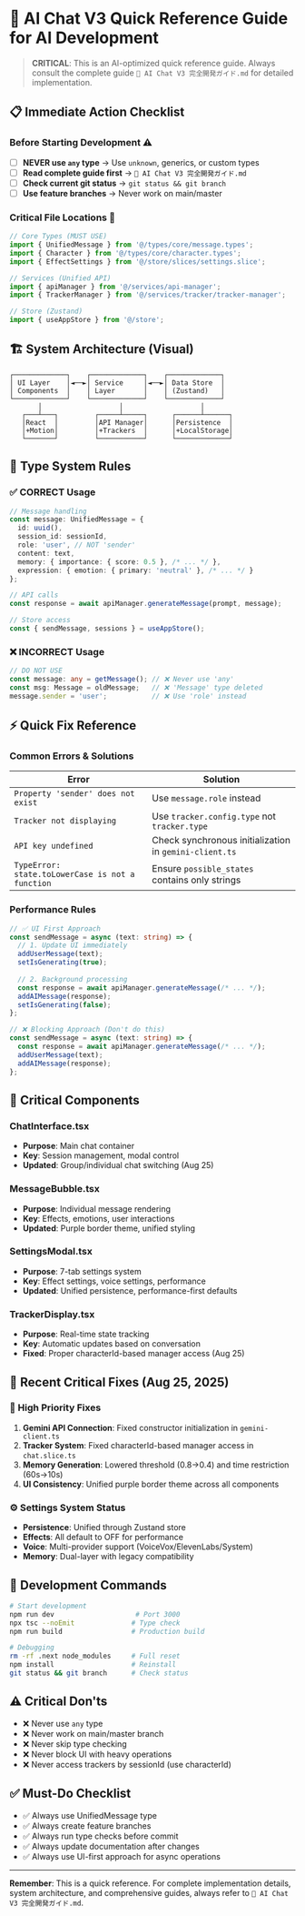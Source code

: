 # 🤖 AI Chat V3 Quick Reference Guide for AI Development

> **CRITICAL**: This is an AI-optimized quick reference guide. Always consult the complete guide `🎯 AI Chat V3 完全開発ガイド.md` for detailed implementation.

## 📋 Immediate Action Checklist

### Before Starting Development ⚠️
- [ ] **NEVER use `any` type** → Use `unknown`, generics, or custom types
- [ ] **Read complete guide first** → `🎯 AI Chat V3 完全開発ガイド.md`
- [ ] **Check current git status** → `git status && git branch`
- [ ] **Use feature branches** → Never work on main/master

### Critical File Locations 📁
```typescript
// Core Types (MUST USE)
import { UnifiedMessage } from '@/types/core/message.types';
import { Character } from '@/types/core/character.types';
import { EffectSettings } from '@/store/slices/settings.slice';

// Services (Unified API)
import { apiManager } from '@/services/api-manager';
import { TrackerManager } from '@/services/tracker/tracker-manager';

// Store (Zustand)
import { useAppStore } from '@/store';
```

## 🏗️ System Architecture (Visual)

```
┌─────────────┐    ┌─────────────┐    ┌─────────────┐
│ UI Layer    │◄──►│ Service     │◄──►│ Data Store  │
│ Components  │    │ Layer       │    │ (Zustand)   │
└─────────────┘    └─────────────┘    └─────────────┘
       │                   │                   │
   ┌───┴───┐         ┌─────┴─────┐      ┌──────┴──────┐
   │React  │         │API Manager│      │Persistence  │
   │+Motion│         │+Trackers  │      │+LocalStorage│
   └───────┘         └───────────┘      └─────────────┘
```

## 🔧 Type System Rules

### ✅ CORRECT Usage
```typescript
// Message handling
const message: UnifiedMessage = {
  id: uuid(),
  session_id: sessionId,
  role: 'user', // NOT 'sender'
  content: text,
  memory: { importance: { score: 0.5 }, /* ... */ },
  expression: { emotion: { primary: 'neutral' }, /* ... */ }
};

// API calls
const response = await apiManager.generateMessage(prompt, message);

// Store access
const { sendMessage, sessions } = useAppStore();
```

### ❌ INCORRECT Usage
```typescript
// DO NOT USE
const message: any = getMessage(); // ❌ Never use 'any'
const msg: Message = oldMessage;   // ❌ 'Message' type deleted
message.sender = 'user';           // ❌ Use 'role' instead
```

## ⚡ Quick Fix Reference

### Common Errors & Solutions

| Error | Solution |
|-------|----------|
| `Property 'sender' does not exist` | Use `message.role` instead |
| `Tracker not displaying` | Use `tracker.config.type` not `tracker.type` |
| `API key undefined` | Check synchronous initialization in `gemini-client.ts` |
| `TypeError: state.toLowerCase is not a function` | Ensure `possible_states` contains only strings |

### Performance Rules
```typescript
// ✅ UI First Approach
const sendMessage = async (text: string) => {
  // 1. Update UI immediately
  addUserMessage(text);
  setIsGenerating(true);
  
  // 2. Background processing
  const response = await apiManager.generateMessage(/* ... */);
  addAIMessage(response);
  setIsGenerating(false);
};

// ❌ Blocking Approach (Don't do this)
const sendMessage = async (text: string) => {
  const response = await apiManager.generateMessage(/* ... */);
  addUserMessage(text);
  addAIMessage(response);
};
```

## 🎯 Critical Components

### ChatInterface.tsx
- **Purpose**: Main chat container
- **Key**: Session management, modal control
- **Updated**: Group/individual chat switching (Aug 25)

### MessageBubble.tsx  
- **Purpose**: Individual message rendering
- **Key**: Effects, emotions, user interactions
- **Updated**: Purple border theme, unified styling

### SettingsModal.tsx
- **Purpose**: 7-tab settings system
- **Key**: Effect settings, voice settings, performance
- **Updated**: Unified persistence, performance-first defaults

### TrackerDisplay.tsx
- **Purpose**: Real-time state tracking
- **Key**: Automatic updates based on conversation
- **Fixed**: Proper characterId-based manager access (Aug 25)

## 🔄 Recent Critical Fixes (Aug 25, 2025)

### 🚨 High Priority Fixes
1. **Gemini API Connection**: Fixed constructor initialization in `gemini-client.ts`
2. **Tracker System**: Fixed characterId-based manager access in `chat.slice.ts`  
3. **Memory Generation**: Lowered threshold (0.8→0.4) and time restriction (60s→10s)
4. **UI Consistency**: Unified purple border theme across all components

### ⚙️ Settings System Status
- **Persistence**: Unified through Zustand store
- **Effects**: All default to OFF for performance
- **Voice**: Multi-provider support (VoiceVox/ElevenLabs/System)
- **Memory**: Dual-layer with legacy compatibility

## 🚀 Development Commands

```bash
# Start development
npm run dev                    # Port 3000
npx tsc --noEmit              # Type check
npm run build                 # Production build

# Debugging
rm -rf .next node_modules     # Full reset
npm install                   # Reinstall
git status && git branch      # Check status
```

## ⚠️ Critical Don'ts

- ❌ Never use `any` type
- ❌ Never work on main/master branch  
- ❌ Never skip type checking
- ❌ Never block UI with heavy operations
- ❌ Never access trackers by sessionId (use characterId)

## ✅ Must-Do Checklist

- ✅ Always use UnifiedMessage type
- ✅ Always create feature branches
- ✅ Always run type checks before commit
- ✅ Always update documentation after changes
- ✅ Always use UI-first approach for async operations

---

**Remember**: This is a quick reference. For complete implementation details, system architecture, and comprehensive guides, always refer to `🎯 AI Chat V3 完全開発ガイド.md`.